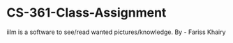 # CS-361-Class-Assignment

iilm is a software to see/read wanted pictures/knowledge.
By - Fariss Khairy